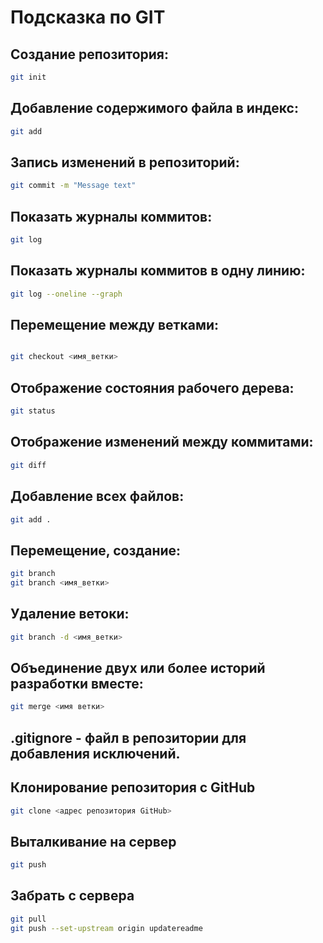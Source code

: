 # Подсказка по GIT

## Создание репозитория:
```sh
git init
```
## Добавление содержимого файла в индекс:
```sh
git add
```
## Запись изменений в репозиторий:
```sh
git commit -m "Message text"
```
## Показать журналы коммитов:
```sh
git log
```
## Показать журналы коммитов в одну линию:
```sh
git log --oneline --graph
```
## Перемещение между ветками:
```sh

git checkout <имя_ветки>

```
## Отображение состояния рабочего дерева:
```sh
git status
```
## Отображение изменений между коммитами:
```sh
git diff
```
## Добавление всех файлов:
```sh
git add .
```
## Перемещение, создание:
```sh
git branch
git branch <имя_ветки>
```
## Удаление ветоки:
```sh
git branch -d <имя_ветки>
```
## Объединение двух или более историй разработки вместе:
```sh
git merge <имя ветки>
```
## .gitignore - файл в репозитории для добавления исключений.

## Клонирование репозитория с GitHub
```sh
git clone <адрес репозитория GitHub>
```
## Выталкивание на сервер  
```sh
git push
```
## Забрать с сервера 
```sh
git pull
git push --set-upstream origin updatereadme
```